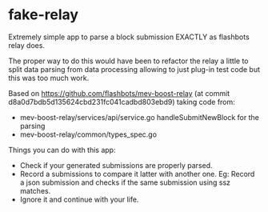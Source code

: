 # fake-relay
Extremely simple app to parse a block submission EXACTLY as flashbots relay does.

The proper way to do this would have been to refactor the relay a little to split data parsing from data processing allowing to just plug-in test code but this was too much work.

Based on https://github.com/flashbots/mev-boost-relay (at commit d8a0d7bdb5d135624cbd231fc041cadbd803ebd9) taking code from:
- mev-boost-relay/services/api/service.go handleSubmitNewBlock for the parsing
- mev-boost-relay/common/types_spec.go

Things you can do with this app:
- Check if your generated submissions are properly parsed.
- Record a submissions to compare it latter with another one.
    Eg: Record a json submission and checks if the same submission using ssz matches.
- Ignore it and continue with your life.
